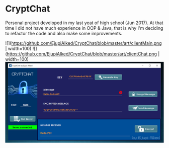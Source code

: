 # CryptChat
Personal project developed in my last yeat of high school (Jun 2017).
At that time I did not have much experience in OOP & Java, that is why I'm deciding to refactor the code and also make some improvements.

![](https://github.com/EjupiAlked/CryptChat/blob/master/art/clientMain.png | width=100)
![](https://github.com/EjupiAlked/CryptChat/blob/master/art/clientChat.png | width=100)
![](https://github.com/EjupiAlked/CryptChat/blob/master/art/server.PNG)


